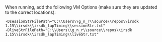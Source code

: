 When running, add the following VM Options (make sure they are updated to the correct locations):

```-DsessionStrFilePath="C:\\Users\\g_n_r\\source\\repos\\irsdk 1.15\\irsdk\\irsdk_lapTiming\\sessionStr.txt"```<br>
```-DliveStrFilePath="C:\\Users\\g_n_r\\source\\repos\\irsdk 1.15\\irsdk\\irsdk_lapTiming\\liveStr.txt"```<br>
